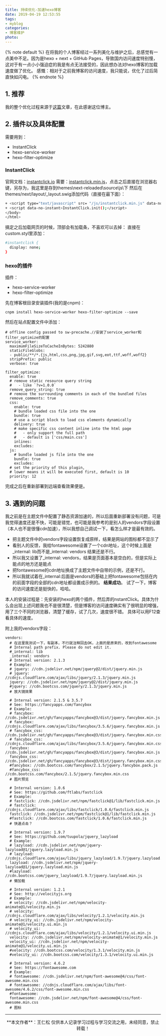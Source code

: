 ```yaml
---
title: 持续优化-加速hexo博客
date: 2019-04-19 12:53:55
tags:
- myblog
categories:
- 博客维护
photo:
---
```


{% note default %}
在将我的个人博客经过一系列美化与维护之后，总感觉有一点美中不足。因为是hexo + next + GitHub Pages，导致国内访问速度特别慢，这对于有一点小小强迫症的我是有点无法接受的，因此想办法对hexo博客的加载速度做了优化。
感慨：相对于之前我博客的访问速度，我只能说，优化了过后简直快如闪电。
{% endnote %}

<!-- more -->
## 1. 推荐
我的整个优化过程来源于<a href="https://reuixiy.github.io/technology/computer/computer-aided-art/2018/05/30/speed-up-hexo.html">这篇</a>文章，在此感谢这位博主。

## 2. 插件以及具体配置
需要用到：
- InstantClick
- hexo-service-worker
- hexo-filter-optimize

### InstantClick
官网文档：<a href="http://instantclick.io/">instantclick.io</a>
需要：<a href="http://instantclick.io/v3.1.0/instantclick.min.js">instantclick.min.js</a>，点击之后直接在浏览器右键，另存为，我这里是存到themes\next-reloaded\source\js\下
然后在themes/next/layout/\_layout.swig添加代码（直接在最下面）：
```bash
+ <script type="text/javascript" src= "/js/instantclick.min.js" data-no-instant></script>
+ <script data-no-instant>InstantClick.init();</script>
</body>
</html>
```
搞定之后加载网页的时候，顶部会有加载条，不喜欢可以去掉：
直接在custom.styl里添加：
```bash
#instantclick {
  display: none;
}
```

### hexo的插件
插件：
- hexo-service-worker
- hexo-filter-optimize

先在博客根目录安装插件(我的是cnpm)：
```
cnpm install hexo-service-worker hexo-filter-optimize --save
```
然后在站点配置文件中添加：
```
# offline config passed to sw-precache.//安装了service_worker和filter_optimize的配置
service_worker:
  maximumFileSizeToCacheInBytes: 5242880
  staticFileGlobs:
  - public/**/*.{js,html,css,png,jpg,gif,svg,eot,ttf,woff,woff2}
  stripPrefix: public
  verbose: true

filter_optimize:
  enable: true
  # remove static resource query string
  #   - like `?v=1.0.0`
  remove_query_string: true
  # remove the surrounding comments in each of the bundled files
  remove_comments: true
  css:
    enable: true
    # bundle loaded css file into the one
    bundle: true
    # use a script block to load css elements dynamically
    delivery: true
    # make specific css content inline into the html page
    #   - only support the full path
    #   - default is ['css/main.css']
    inlines:
    excludes:
  js:
    # bundle loaded js file into the one
    bundle: true
    excludes:
  # set the priority of this plugin,
  # lower means it will be executed first, default is 10
  priority: 12
```

完成之后在重新部署到远端查看效果便是。

## 3. 遇到的问题
我之前是在主题文件中配置了静态资源加速的，所以后面重新部署没有问题，可是我觉得速度还是不快，可能是错觉，也可能是我参考的是别人的vendors字段设置（本人也不是很懂cdn加速），所以我想自己调试一下，看怎么样才是最有效的。
- 把主题文件中的vendors字段设置恢复成原样，结果是网站的图标都不显示了
- 看别人的反馈，我给fontawesome设置了一个cdn地址，这个时候上面是_internal: lib而不是_internal: vendors
结果还是不行。
- 所以我又设置了_internal: vendors，结果是页面基本是空白的，但是实际上能点的地方还是能点
- 把fontawesome的cdn地址换成了主题文件中自带的示例，还是不行。
- 所以我就试着在_internal:后面是vendors的基础上把fontawesome包括在内的前面字段的全部的cdn地址都设置成示例的。
**结果成功**。
试了一下，博客的访问速度还是挺快的，哈哈。

本人的安装过程是：先安装的hexo的两个插件，然后弄的nstantClick。具体为什么会出现上述问题我也不是很清楚，但是博客的访问速度确实有了很明显的增强，用了三个不同的浏览器，清楚了缓存，试了几次，速度很不错。
具体可以用F12查看具体的速度。

附上我的vendors字段：
```
vendors:
  # 在这里我测试一下，有副本，不行就注释回去OK，上面的是原来的，改到fontawesome
  # Internal path prefix. Please do not edit it.
  #_internal: lib
  _internal: vendors
  # Internal version: 2.1.3
  # Example:
  # jquery: //cdn.jsdelivr.net/npm/jquery@2/dist/jquery.min.js
  # jquery: //cdnjs.cloudflare.com/ajax/libs/jquery/2.1.3/jquery.min.js
  jquery: //cdn.jsdelivr.net/npm/jquery@2/dist/jquery.min.js
  #jquery: //cdn.bootcss.com/jquery/2.1.3/jquery.min.js
  # 放大镜效果
  
  # Internal version: 2.1.5 & 3.5.7
  # See: https://fancyapps.com/fancybox
  # Example:
  # fancybox: //cdn.jsdelivr.net/gh/fancyapps/fancybox@3/dist/jquery.fancybox.min.js
  # fancybox: //cdnjs.cloudflare.com/ajax/libs/fancybox/3.5.6/jquery.fancybox.min.js
  # fancybox_css: //cdn.jsdelivr.net/gh/fancyapps/fancybox@3/dist/jquery.fancybox.min.css
  # fancybox_css: //cdnjs.cloudflare.com/ajax/libs/fancybox/3.5.6/jquery.fancybox.min.css
  fancybox: //cdn.jsdelivr.net/gh/fancyapps/fancybox@3/dist/jquery.fancybox.min.js
  fancybox_css: //cdn.jsdelivr.net/gh/fancyapps/fancybox@3/dist/jquery.fancybox.min.css
  #fancybox: //cdn.bootcss.com/fancybox/2.1.5/jquery.fancybox.pack.js
  #fancybox_css: //cdn.bootcss.com/fancybox/2.1.5/jquery.fancybox.min.css
  # 图片预览

  # Internal version: 1.0.6
  # See: https://github.com/ftlabs/fastclick
  # Example:
  # fastclick: //cdn.jsdelivr.net/npm/fastclick@1/lib/fastclick.min.js
  # fastclick: //cdnjs.cloudflare.com/ajax/libs/fastclick/1.0.6/fastclick.min.js
  fastclick: //cdn.jsdelivr.net/npm/fastclick@1/lib/fastclick.min.js
  #fastclick: //cdn.bootcss.com/fastclick/1.0.6/fastclick.min.js
  # 快速点击？

  # Internal version: 1.9.7
  # See: https://github.com/tuupola/jquery_lazyload
  # Example:
  # lazyload: //cdn.jsdelivr.net/npm/jquery-lazyload@1/jquery.lazyload.min.js
  # lazyload: //cdnjs.cloudflare.com/ajax/libs/jquery_lazyload/1.9.7/jquery.lazyload.min.js
  lazyload: //cdn.jsdelivr.net/npm/jquery-lazyload@1/jquery.lazyload.min.js
  #lazyload: //cdn.bootcss.com/jquery_lazyload/1.9.7/jquery.lazyload.min.js
  # 懒加载

  # Internal version: 1.2.1
  # See: http://velocityjs.org
  # Example:
  # velocity: //cdn.jsdelivr.net/npm/velocity-animate@1/velocity.min.js
  # velocity: //cdnjs.cloudflare.com/ajax/libs/velocity/1.2.1/velocity.min.js
  # velocity_ui: //cdn.jsdelivr.net/npm/velocity-animate@1/velocity.ui.min.js
  # velocity_ui: //cdnjs.cloudflare.com/ajax/libs/velocity/1.2.1/velocity.ui.min.js
  velocity: //cdn.jsdelivr.net/npm/velocity-animate@1/velocity.min.js
  velocity_ui: //cdn.jsdelivr.net/npm/velocity-animate@1/velocity.ui.min.js
  #velocity: //cdn.bootcss.com/velocity/1.3.1/velocity.min.js
  #velocity_ui: //cdn.bootcss.com/velocity/1.3.1/velocity.ui.min.js

  # Internal version: 4.6.2
  # See: https://fontawesome.com
  # Example:
  # fontawesome: //cdn.jsdelivr.net/npm/font-awesome@4/css/font-awesome.min.css
  # fontawesome: //cdnjs.cloudflare.com/ajax/libs/font-awesome/4.6.2/css/font-awesome.min.css
  #fontawesome:
  fontawesome: //cdn.jsdelivr.net/npm/font-awesome@4/css/font-awesome.min.css
  # 图标
```

--- 

<div align="center">
	**本文作者**：王仁松
	仅供本人记录学习过程与学习交流之用，未经同意，禁止转载！
</div>